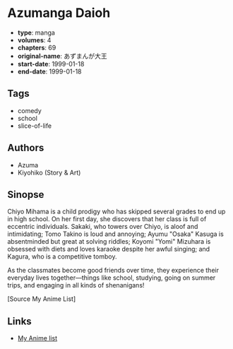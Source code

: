# Azumanga Daioh

-   **type**: manga
-   **volumes**: 4
-   **chapters**: 69
-   **original-name**: あずまんが大王
-   **start-date**: 1999-01-18
-   **end-date**: 1999-01-18

## Tags

-   comedy
-   school
-   slice-of-life

## Authors

-   Azuma
-   Kiyohiko (Story & Art)

## Sinopse

Chiyo Mihama is a child prodigy who has skipped several grades to end up in high school. On her first day, she discovers that her class is full of eccentric individuals. Sakaki, who towers over Chiyo, is aloof and intimidating; Tomo Takino is loud and annoying; Ayumu "Osaka" Kasuga is absentminded but great at solving riddles; Koyomi "Yomi" Mizuhara is obsessed with diets and loves karaoke despite her awful singing; and Kagura, who is a competitive tomboy.

As the classmates become good friends over time, they experience their everyday lives together—things like school, studying, going on summer trips, and engaging in all kinds of shenanigans!

[Source My Anime List]

## Links

-   [My Anime list](https://myanimelist.net/manga/85/Azumanga_Daioh)

